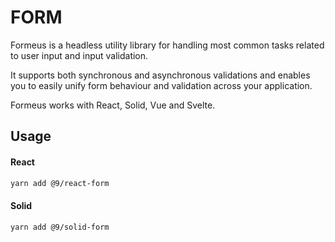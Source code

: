 # FORM

Formeus is a headless utility library for handling most common tasks related to user input and input validation.

It supports both synchronous and asynchronous validations and enables you to easily unify form behaviour and validation
across your application.

Formeus works with React, Solid, Vue and Svelte.

## Usage

#### React

```sh
yarn add @9/react-form
```

#### Solid

```sh
yarn add @9/solid-form
```
